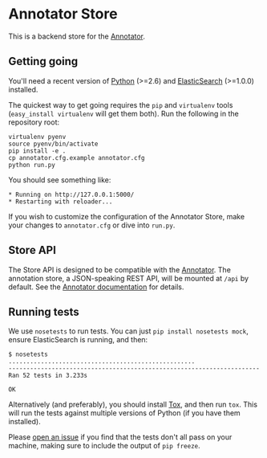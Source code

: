 # Annotator Store

This is a backend store for the [Annotator][1].

## Getting going

You'll need a recent version of [Python][2] (>=2.6) and
[ElasticSearch][3] (>=1.0.0) installed.

[1]: http://okfnlabs.org/annotator
[2]: http://python.org
[3]: http://elasticsearch.org

The quickest way to get going requires the `pip` and `virtualenv` tools
(`easy_install virtualenv` will get them both). Run the following in
the repository root:

    virtualenv pyenv
    source pyenv/bin/activate
    pip install -e .
    cp annotator.cfg.example annotator.cfg
    python run.py

You should see something like:

    * Running on http://127.0.0.1:5000/
    * Restarting with reloader...

If you wish to customize the configuration of the Annotator Store, make your
changes to `annotator.cfg` or dive into `run.py`.

## Store API

The Store API is designed to be compatible with the [Annotator][1]. The
annotation store, a JSON-speaking REST API, will be mounted at `/api` by
default. See the [Annotator documentation][4] for details.

[4]: https://github.com/okfn/annotator/wiki/Storage

## Running tests

We use `nosetests` to run tests. You can just `pip install nosetests mock`,
ensure ElasticSearch is running, and then:

    $ nosetests
    ....................................................
    ----------------------------------------------------------------------
    Ran 52 tests in 3.233s

    OK

Alternatively (and preferably), you should install [Tox][5], and then run
`tox`. This will run the tests against multiple versions of Python (if you
have them installed).

[5]: http://tox.testrun.org/

Please [open an issue](annotator-store/issues) if you find that the tests
don't all pass on your machine, making sure to include the output of `pip
freeze`.
